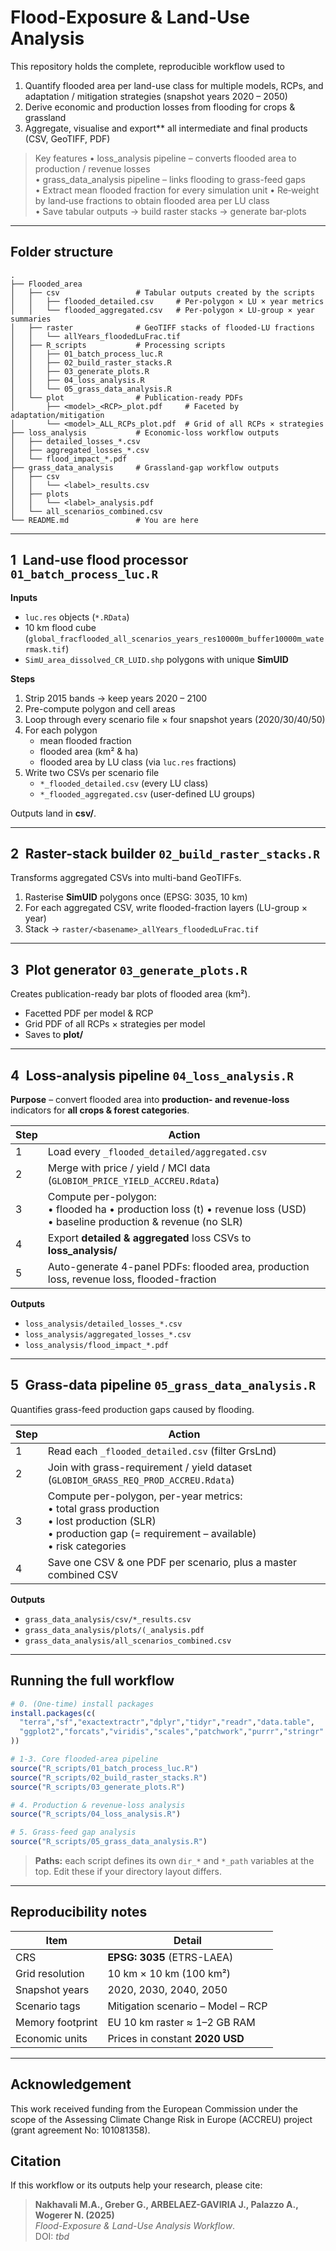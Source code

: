 # Flood-Exposure & Land-Use Analysis

This repository holds the complete, reproducible workflow used to 

1. Quantify flooded area per land-use class for multiple models, RCPs, and adaptation / mitigation strategies (snapshot years 2020 – 2050)  
2. Derive economic and production losses from flooding for crops & grassland  
3. Aggregate, visualise and export** all intermediate and final products (CSV, GeoTIFF, PDF)

> Key features
> • loss_analysis pipeline – converts flooded area to production / revenue losses  
> • grass_data_analysis pipeline – links flooding to grass-feed gaps  
> • Extract mean flooded fraction for every simulation unit 
> • Re‑weight by land‑use fractions to obtain flooded area per LU class  
> • Save tabular outputs → build raster stacks → generate bar‑plots  
---

## Folder structure

```text
.
├── Flooded_area
│   ├── csv                 # Tabular outputs created by the scripts
│   │   ├── flooded_detailed.csv     # Per-polygon × LU × year metrics
│   │   └── flooded_aggregated.csv   # Per-polygon × LU-group × year summaries
│   ├── raster              # GeoTIFF stacks of flooded-LU fractions
│   │   └── allYears_floodedLuFrac.tif
│   ├── R_scripts           # Processing scripts
│   │   ├── 01_batch_process_luc.R
│   │   ├── 02_build_raster_stacks.R
│   │   ├── 03_generate_plots.R
│   │   ├── 04_loss_analysis.R
│   │   └── 05_grass_data_analysis.R
│   └── plot                # Publication-ready PDFs
│       ├── <model>_<RCP>_plot.pdf     # Faceted by adaptation/mitigation
│       └── <model>_ALL_RCPs_plot.pdf  # Grid of all RCPs × strategies
├── loss_analysis           # Economic-loss workflow outputs
│   ├── detailed_losses_*.csv
│   ├── aggregated_losses_*.csv
│   └── flood_impact_*.pdf
├── grass_data_analysis     # Grassland-gap workflow outputs
│   ├── csv
│   │   └── <label>_results.csv
│   ├── plots
│   │   └── <label>_analysis.pdf
│   └── all_scenarios_combined.csv
└── README.md               # You are here

````

---

## 1 Land-use flood processor `01_batch_process_luc.R`

**Inputs**

* `luc.res` objects (`*.RData`)  
* 10 km flood cube (`global_fracflooded_all_scenarios_years_res10000m_buffer10000m_watermask.tif`)  
* `SimU_area_dissolved_CR_LUID.shp` polygons with unique **SimUID**

**Steps**

1. Strip 2015 bands → keep years 2020 – 2100  
2. Pre-compute polygon and cell areas  
3. Loop through every scenario file × four snapshot years (2020/30/40/50)  
4. For each polygon  
   * mean flooded fraction  
   * flooded area (km² & ha)  
   * flooded area by LU class (via `luc.res` fractions)  
5. Write two CSVs per scenario file  
   * `*_flooded_detailed.csv` (every LU class)  
   * `*_flooded_aggregated.csv` (user-defined LU groups)

Outputs land in **csv/**.

---

## 2 Raster-stack builder `02_build_raster_stacks.R`

Transforms aggregated CSVs into multi-band GeoTIFFs.

1. Rasterise **SimUID** polygons once (EPSG: 3035, 10 km)  
2. For each aggregated CSV, write flooded-fraction layers (LU-group × year)  
3. Stack → `raster/<basename>_allYears_floodedLuFrac.tif`

---

## 3 Plot generator `03_generate_plots.R`

Creates publication-ready bar plots of flooded area (km²).

* Facetted PDF per model & RCP  
* Grid PDF of all RCPs × strategies per model  
* Saves to **plot/**

---

## 4 Loss-analysis pipeline `04_loss_analysis.R`

**Purpose** – convert flooded area into **production- and revenue-loss** indicators for **all crops & forest categories**.

| Step | Action |
|------|--------|
| 1 | Load every `_flooded_detailed/aggregated.csv` |
| 2 | Merge with price / yield / MCI data (`GLOBIOM_PRICE_YIELD_ACCREU.Rdata`) |
| 3 | Compute per-polygon: <br>• flooded ha • production loss (t) • revenue loss (USD) <br>• baseline production & revenue (no SLR) |
| 4 | Export **detailed & aggregated** loss CSVs to **loss_analysis/** |
| 5 | Auto-generate 4-panel PDFs: flooded area, production loss, revenue loss, flooded-fraction |

**Outputs**

* `loss_analysis/detailed_losses_*.csv`  
* `loss_analysis/aggregated_losses_*.csv`  
* `loss_analysis/flood_impact_*.pdf`

---

## 5 Grass-data pipeline `05_grass_data_analysis.R`

Quantifies grass-feed production gaps caused by flooding.

| Step | Action |
|------|--------|
| 1 | Read each `_flooded_detailed.csv` (filter GrsLnd) |
| 2 | Join with grass-requirement / yield dataset (`GLOBIOM_GRASS_REQ_PROD_ACCREU.Rdata`) |
| 3 | Compute per-polygon, per-year metrics: <br>• total grass production <br>• lost production (SLR) <br>• production gap (= requirement – available) <br>• risk categories |
| 4 | Save one CSV & one PDF per scenario, plus a master combined CSV |

**Outputs**

* `grass_data_analysis/csv/*_results.csv`  
* `grass_data_analysis/plots/(_analysis.pdf`  
* `grass_data_analysis/all_scenarios_combined.csv`

---

## Running the full workflow

```r
# 0. (One-time) install packages
install.packages(c(
  "terra","sf","exactextractr","dplyr","tidyr","readr","data.table",
  "ggplot2","forcats","viridis","scales","patchwork","purrr","stringr"
))

# 1-3. Core flooded-area pipeline
source("R_scripts/01_batch_process_luc.R")
source("R_scripts/02_build_raster_stacks.R")
source("R_scripts/03_generate_plots.R")

# 4. Production & revenue-loss analysis
source("R_scripts/04_loss_analysis.R")

# 5. Grass-feed gap analysis
source("R_scripts/05_grass_data_analysis.R")
````

> **Paths:** each script defines its own `dir_*` and `*_path` variables at the top.
> Edit these if your directory layout differs.

---

## Reproducibility notes

| Item             | Detail                            |
| ---------------- | --------------------------------- |
| CRS              | **EPSG: 3035** (ETRS-LAEA)        |
| Grid resolution  | 10 km × 10 km (100 km²)           |
| Snapshot years   | 2020, 2030, 2040, 2050            |
| Scenario tags    | Mitigation scenario – Model – RCP |
| Memory footprint | EU 10 km raster ≈ 1–2 GB RAM      |
| Economic units   | Prices in constant **2020 USD**   |

---
## Acknowledgement

This work received funding from the European Commission under the scope of the Assessing Climate Change Risk in Europe (ACCREU) project (grant agreement No: 101081358).

## Citation

If this workflow or its outputs help your research, please cite:

> **Nakhavali M.A., Greber G., ARBELAEZ-GAVIRIA J., Palazzo A., Wogerer N. (2025)**  
> *Flood-Exposure & Land-Use Analysis Workflow*.  
> DOI: *tbd*


```
```
